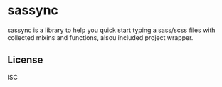 # sassync

sassync is a library to help you quick start typing a sass/scss files with collected mixins and functions, alsou included project wrapper.

License
----

ISC
